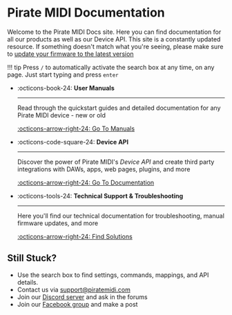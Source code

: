 # Pirate MIDI Documentation

Welcome to the Pirate MIDI Docs site. Here you can find documentation for all our products as well as our Device API. This site is a constantly updated resource. If something doesn't match what you're seeing, please make sure to [update your firmware to the latest version](https://update.piratemidi.com)

!!! tip
    Press `/` to automatically activate the search box at any time, on any page. Just start typing and press `enter`

<div class="grid cards" markdown>

-   :octicons-book-24: __User Manuals__

    ---

    Read through the quickstart guides and detailed documentation
    for any Pirate MIDI device - new or old

    [:octicons-arrow-right-24: Go To Manuals](/manuals)

-   :octicons-code-square-24: __Device API__

    ---

    Discover the power of Pirate MIDI's _Device API_ and create third party integrations with DAWs, apps, web pages, plugins, and more

    [:octicons-arrow-right-24: Go To Documentation](/device-api)
    
-   :octicons-tools-24: __Technical Support & Troubleshooting__

    ---

    Here you'll find our technical documentation for troubleshooting, manual firmware updates, and more

    [:octicons-arrow-right-24: Find Solutions](/support)

</div>


## Still Stuck?
- Use the search box to find settings, commands, mappings, and API details.
- Contact us via [support@piratemidi.com](mailto:support@piratemidi.com)
- Join our [Discord server](https://discord.gg/x722K7ksA6) and ask in the forums
- Join our [Facebook group](https://facebook.com/groups/pirate.midi.users) and make a post


